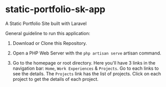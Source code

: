 # static-portfolio-sk-app
A Static Portfolio Site built with Laravel

General guideline to run this application:

1. Download or Clone this Repository.

2. Open a PHP Web Server with the `php artisan serve` artisan command.

3. Go to the homepage or root directory. Here you'll have 3 links in the navigation bar: `Home`, `Work Experiences` & `Projects`. Go to each links to see the details. The `Projects` link has the list of projects. Click on each project to get the details of each project.
